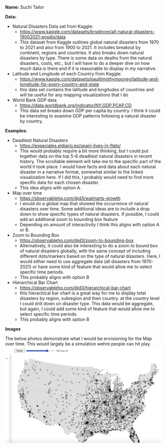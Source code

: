 **Name:** Suchi Tailor

**Data:**
* Natural Disasters Data set from Kaggle:
    * https://www.kaggle.com/datasets/brsdincer/all-natural-disasters-19002021-eosdis/data
    * This dataset from Kaggle outlines global natural disasters from 1970 to 2021 and also from 1900 to 2021. It includes breakout by continent, regions and countries. It also breaks down natural disasters by type. There is some data on deaths from the natural disasters, costs, etc., but I will have to do a deeper dive on how much data is there and if it is reasonable to display in my narrative.
* Latitude and Longitude of each Country from Kaggle:
    * https://www.kaggle.com/datasets/paultimothymooney/latitude-and-longitude-for-every-country-and-state
    * this data set contains the latitude and longitudes of countries and will be useful for any mapping visualizations that I do
* World Bank GDP data
    * https://data.worldbank.org/indicator/NY.GDP.PCAP.CD
    * This data set breaks down GDP per capita by country. I think it could be interesting to examine GDP patterns following a natural disaster by country. 

**Examples:**
* Deadliest Natural Disasters
    * https://especiales.eldiario.es/spain-lives-in-flats/
    * This would probably require a bit more thinking, but I could put together data on the top 5-6 deadliest natural disasters in recent history. The scrollable element will take me to the specific part of the world it took place. I would have facts and data about each natural disaster in a narrative format, somewhat similar to the linked visualization here. If I did this, I probably would need to find more specific data for each chosen disaster. 
    * This idea aligns with option A.
* Map over time
    * https://observablehq.com/@d3/walmarts-growth
    * I would do a global map that showed the occurrence of natural disasters over time. Some additional ideas are to include a drop down to show specific types of natural disasters. If possible, I could add an additional zoom to bounding box feature
    * Depending on amount of interactivity I think this aligns with option A or B.
* Zoom to Bounding Box
    * https://observablehq.com/@d3/zoom-to-bounding-box
    * Alternatively, it could also be interesting to do a zoom to bound box of natural disasters globally, with the same concept of including different dots/markers based on the type of natural disasters. Here, I would either need to use aggregate data (all disasters from 1970-2021) or have some kind of feature that would allow me to select specific time periods. 
    * This probably aligns with option B
* Hierarchical Bar Chart 
    * https://observablehq.com/@d3/hierarchical-bar-chart
    * this hierachical bar chart is a great way for me to display total disasters by region, subregion and then country. at the country level I could drill down on disaster type. This data would be aggregate, but again, I could add some kind of feature that would allow me to select specific time periods. 
    * This probably aligns with option B

**Images**

The below photos demonstrate what I would be envisioning for the Map over time. This would largely be a simulation wehre people can hit play. 
![Alt text](image.png)